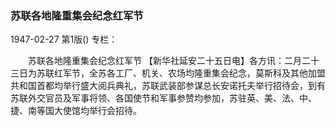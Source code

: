 ### 苏联各地隆重集会纪念红军节

1947-02-27
第1版()
专栏：

　　苏联各地隆重集会纪念红军节
    【新华社延安二十五日电】各方讯：二月二十三日为苏联红军节，全苏各工厂、机关、农场均隆重集会纪念，莫斯科及其他加盟共和国首都均举行盛大阅兵典礼，苏联武装部参谋总长安诺托夫举行招待会，到有苏联外交官员及军事将领、各国使节和军事参赞均参加，苏驻英、美、法、中、捷、南等国大使馆均举行会招待。
